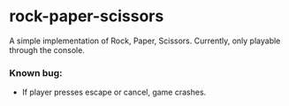 # rock-paper-scissors

A simple implementation of Rock, Paper, Scissors.
Currently, only playable through the console.

### Known bug:

- If player presses escape or cancel, game crashes.
 

